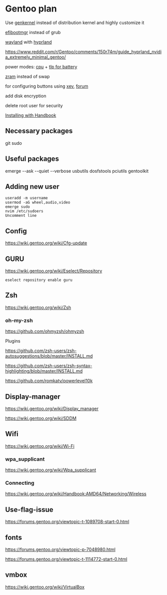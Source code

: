 # Gentoo plan

Use [genkernel](https://wiki.gentoo.org/wiki/Genkernel) instead of distribution kernel and highly customize it

[efibootmgr]() instead of grub

[wayland](https://wiki.gentoo.org/wiki/Wayland) with [hyprland](https://wiki.gentoo.org/wiki/Hyprland)

https://www.reddit.com/r/Gentoo/comments/150r74m/guide_hyprland_nvidia_extremely_minimal_gentoo/

power modes: [cpu](https://github.com/AdnanHodzic/auto-cpufreq) + [tlp for battery](https://wiki.gentoo.org/wiki/Power_management/Guide)

[zram](https://wiki.gentoo.org/wiki/Zram) instead of swap

for configuring buttons using [xev](https://packages.gentoo.org/packages/x11-apps/xev), [forum](https://forums.gentoo.org/viewtopic-p-6909782.html)

add disk encryption 

delete root user for security 

 [Installing with Handbook](https://wiki.gentoo.org/wiki/Handbook:AMD64)

## Necessary packages

git sudo

## Useful packages

emerge --ask --quiet --verbose usbutils dosfstools pciutils gentoolkit

## Adding new user

    useradd -m username
    usermod -aG wheel,audio,video
    emerge sudo
    nvim /etc/sudoers
    Uncomment line
## Config

https://wiki.gentoo.org/wiki/Cfg-update

## GURU

https://wiki.gentoo.org/wiki/Eselect/Repository

    eselect repository enable guru

## Zsh

https://wiki.gentoo.org/wiki/Zsh

### oh-my-zsh

https://github.com/ohmyzsh/ohmyzsh

Plugins

https://github.com/zsh-users/zsh-autosuggestions/blob/master/INSTALL.md

https://github.com/zsh-users/zsh-syntax-highlighting/blob/master/INSTALL.md

https://github.com/romkatv/powerlevel10k


## Display-manager

https://wiki.gentoo.org/wiki/Display_manager

https://wiki.gentoo.org/wiki/SDDM

## Wifi

https://wiki.gentoo.org/wiki/Wi-Fi

### wpa_supplicant

https://wiki.gentoo.org/wiki/Wpa_supplicant

### Connecting

https://wiki.gentoo.org/wiki/Handbook:AMD64/Networking/Wireless

## Use-flag-issue

https://forums.gentoo.org/viewtopic-t-1089708-start-0.html

## fonts

https://forums.gentoo.org/viewtopic-p-7048980.html

https://forums.gentoo.org/viewtopic-t-1114772-start-0.html

## vmbox

https://wiki.gentoo.org/wiki/VirtualBox